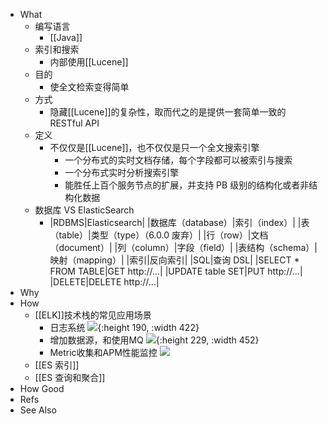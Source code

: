 - What
	- 编写语言
		- [[Java]]
	- 索引和搜索
		- 内部使用[[Lucene]]
	- 目的
		- 使全文检索变得简单
	- 方式
		- 隐藏[[Lucene]]的复杂性，取而代之的是提供一套简单一致的 RESTful API
	- 定义
		- 不仅仅是[[Lucene]]，也不仅仅是只一个全文搜索引擎
			- 一个分布式的实时文档存储，每个字段都可以被索引与搜索
			- 一个分布式实时分析搜索引擎
			- 能胜任上百个服务节点的扩展，并支持 PB 级别的结构化或者非结构化数据
	- 数据库 VS ElasticSearch
		- |RDBMS|Elasticsearch|
		  |数据库（database）|索引（index）|
		  |表（table）|类型（type）（6.0.0 废弃）|
		  |行（row）|文档（document）|
		  |列（column）|字段（field）|
		  |表结构（schema）|映射（mapping）|
		  |索引|反向索引|
		  |SQL|查询 DSL|
		  |SELECT * FROM TABLE|GET http://...|
		  |UPDATE table SET|PUT http://...|
		  |DELETE|DELETE http://...|
- Why
- How
	- [[ELK]]技术栈的常见应用场景
		- 日志系统
		  ![](https://pdai.tech/images/db/es/es-introduce-2-5.png){:height 190, :width 422}
		- 增加数据源，和使用MQ
		  ![](https://pdai.tech/images/db/es/es-introduce-2-6.png){:height 229, :width 452}
		- Metric收集和APM性能监控
		  ![](https://pdai.tech/images/db/es/es-introduce-2-7.png)
	- [[ES 索引]]
	- [[ES 查询和聚合]]
- How Good
- Refs
- See Also